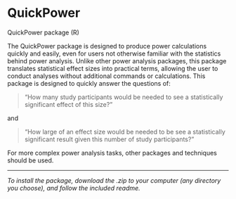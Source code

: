 # QuickPower
QuickPower package (R)

The QuickPower package is designed to produce power calculations quickly and easily, even for users not otherwise familiar with the statistics behind power analysis. Unlike other power analysis packages, this package translates statistical effect sizes into practical terms, allowing the user to conduct analyses without additional commands or calculations. This package is designed to quickly answer the questions of:

> “How many study participants would be needed to see a statistically significant effect of this size?”

and

> “How large of an effect size would be needed to be see a statistically significant result given this number of study participants?”

For more complex power analysis tasks, other packages and techniques should be used.

***

*To install the package, download the .zip to your computer (any directory you choose), and follow the included readme.*
